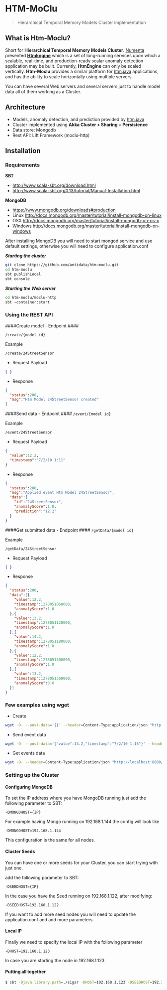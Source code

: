 # HTM-MoClu

> Hierarchical Temporal Memory Models Cluster implementation

## What is Htm-Moclu?

Short for **Hierarchical Temporal Memory Models Cluster**. [Numenta](http://numenta.com/) presented **[HtmEngine](https://github.com/numenta/numenta-apps/tree/master/htmengine)** which is a set of long-running services upon which a scalable, real-time, and production-ready scalar anomaly detection application may be built. Currently, **HtmEngine** can only be scaled vertically. **Htm-Moclu** provides a similar platform for [htm.java](https://github.com/numenta/htm.java) applications, and has the ability to scale horizontally using multiple servers.

You can have several Web servers and several servers just to handle model data all of them working as a Cluster.

## Architecture

- Models, anomaly detection, and prediction provided by [htm.java](https://github.com/numenta/htm.java)
- Cluster implemented using **Akka Cluster + Sharing + Persistence**
- Data store: Mongodb
- Rest API: Lift Framework (moclu-http)

## Installation ##

### Requirements ###
**SBT**

* http://www.scala-sbt.org/download.html 
* http://www.scala-sbt.org/0.13/tutorial/Manual-Installation.html

**MongoDB**

* https://www.mongodb.org/downloads#production
* Linux http://docs.mongodb.org/master/tutorial/install-mongodb-on-linux
* OSX http://docs.mongodb.org/master/tutorial/install-mongodb-on-os-x
* Windows http://docs.mongodb.org/master/tutorial/install-mongodb-on-windows

After installing MongoDB you will need to start mongod service and use default settings, otherwise you will need to configure application.conf

***Starting the cluster***
```sh
git clone https://github.com/antidata/htm-moclu.git
cd htm-moclu
sbt publishLocal
sbt console
```

***Starting the Web server***
```sh
cd htm-moclu/moclu-http
sbt ~container:start
```

### Using the REST API ###

####Create model - Endpoint ####

`/create/{model id}`

Example

`/create/24StreetSensor`

* Request Payload

```json
{ }
```

* Response

```json
{
  "status":200,
  "msg":"Htm Model 24StreetSensor created"
}
```

####Send data - Endpoint ####
`/event/{model id}`

Example

`/event/24StreetSensor`

* Request Payload

```json
{ 
  "value":12.2,
  "timestamp":"7/2/10 1:11" 
}
```

* Response

```json
{
  "status":200,
  "msg":"Applied event Htm Model 24StreetSensor",
  "data":{
    "id":"24StreetSensor",
    "anomalyScore":1.0,
    "prediction":"12.2"
  }
}
```

####Get submitted data - Endpoint ####
`/getData/{model id}`

Example

`/getData/24StreetSensor`

* Request Payload

```json
{ }
```

* Response

```json
{
  "status":200,
  "data":[{
    "value":12.2,
    "timestamp":1278051060000,
    "anomalyScore":1.0
  },{
    "value":13.2,
    "timestamp":1278051120000,
    "anomalyScore":1.0
  },{
    "value":14.2,
    "timestamp":1278051180000,
    "anomalyScore":1.0
  },{
    "value":12.2,
    "timestamp":1278051300000,
    "anomalyScore":1.0
  },{
    "value":13.2,
    "timestamp":1278051360000,
    "anomalyScore":0.0
  }]
}
```

### Few examples using **wget** ###
* Create

```sh
wget -O- --post-data='{}' --header=Content-Type:application/json "http://localhost:8080/create/24StreetSensor"
```

* Send event data

```sh
wget -O- --post-data='{"value":13.2,"timestamp":"7/2/10 1:16"}' --header=Content-Type:application/json "http://localhost:8080/event/24StreetSensor"
```

* Get events data

```sh
wget -O- --header=Content-Type:application/json "http://localhost:8080/getData/24StreetSensor"
```

### Setting up the Cluster ###

#### Configuring MongoDB ####

To set the IP address where you have MongoDB running just add the following parameter to SBT:

`-DMONGOHOST={IP}`

For example having Mongo running on 192.168.1.144 the config will look like

`-DMONGOHOST=192.168.1.144`

This configuration is the same for all nodes.

#### Cluster Seeds ####

You can have one or more seeds for your Cluster, you can start trying with just one.

add the following parameter to SBT:

`-DSEEDHOST={IP}`

In the case you have the Seed running on 192.168.1.122, after modifying:

`-DSEEDHOST=192.168.1.122`

If you want to add more seed nodes you will need to update the application.conf and add more parameters.

#### Local IP ####

Finally we need to specify the local IP with the following parameter

`-DHOST=192.168.1.123`

In case you are starting the node in 192.168.1.123

#### Putting all together ####

```sh
$ sbt -Djava.library.path=./sigar -DHOST=192.168.1.123 -DSEEDHOST=192.168.1.122 -DMONGOHOST=192.168.1.144 -Xmx8096M -Xss2M
```
